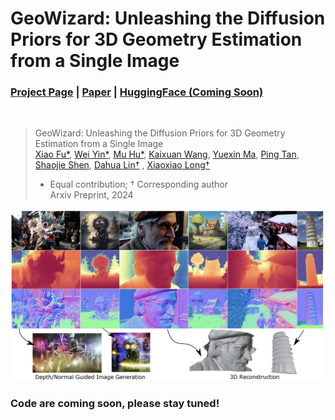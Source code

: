 # GeoWizard: Unleashing the Diffusion Priors for 3D Geometry Estimation from a Single Image
### [Project Page](https://fuxiao0719.github.io/projects/geowizard/) | [Paper](assets/paper.pdf) | [HuggingFace (Coming Soon)](https://github.com/fuxiao0719/GeoWizard)
<br/>

> GeoWizard: Unleashing the Diffusion Priors for 3D Geometry Estimation from a Single Image                                                                                                                                             
> [Xiao Fu*](http://fuxiao0719.github.io/), [Wei Yin*](https://yvanyin.net/), [Mu Hu*](https://github.com/JUGGHM), [Kaixuan Wang](https://wang-kx.github.io/), [Yuexin Ma](https://yuexinma.me/), [Ping Tan](https://ece.hkust.edu.hk/pingtan), [Shaojie Shen](https://uav.hkust.edu.hk/group/), [Dahua Lin†](http://dahua.site/) , [Xiaoxiao Long†](https://www.xxlong.site/)    
> * Equal contribution; † Corresponding author                    
> Arxiv Preprint, 2024

![demo_vid](assets/demo.png)

### Code are coming soon, please stay tuned!
